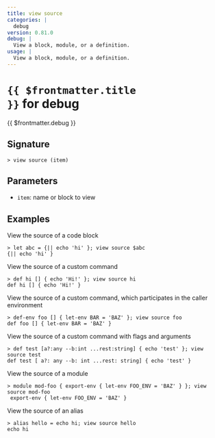```yaml
---
title: view source
categories: |
  debug
version: 0.81.0
debug: |
  View a block, module, or a definition.
usage: |
  View a block, module, or a definition.
---
```


# <code>{{ $frontmatter.title }}</code> for debug

<div class='command-title'>{{ $frontmatter.debug }}</div>

## Signature

```> view source (item)```

## Parameters

 -  `item`: name or block to view

## Examples

View the source of a code block
```shell
> let abc = {|| echo 'hi' }; view source $abc
{|| echo 'hi' }
```

View the source of a custom command
```shell
> def hi [] { echo 'Hi!' }; view source hi
def hi [] { echo 'Hi!' }
```

View the source of a custom command, which participates in the caller environment
```shell
> def-env foo [] { let-env BAR = 'BAZ' }; view source foo
def foo [] { let-env BAR = 'BAZ' }
```

View the source of a custom command with flags and arguments
```shell
> def test [a?:any --b:int ...rest:string] { echo 'test' }; view source test
def test [ a?: any --b: int ...rest: string] { echo 'test' }
```

View the source of a module
```shell
> module mod-foo { export-env { let-env FOO_ENV = 'BAZ' } }; view source mod-foo
 export-env { let-env FOO_ENV = 'BAZ' }
```

View the source of an alias
```shell
> alias hello = echo hi; view source hello
echo hi
```
